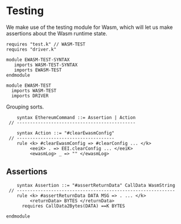 Testing
=======

We make use of the testing module for Wasm, which will let us make assertions about the Wasm runtime state.

```k
requires "test.k" // WASM-TEST
requires "driver.k"

module EWASM-TEST-SYNTAX
   imports WASM-TEST-SYNTAX
   imports EWASM-TEST
endmodule
```

```k
module EWASM-TEST
  imports WASM-TEST
  imports DRIVER
```

Grouping sorts.

```k
    syntax EthereumCommand ::= Assertion | Action
 // ---------------------------------------------
```

```k
    syntax Action ::= "#clearEwasmConfig"
 // -------------------------------------
    rule <k> #clearEwasmConfig => #clearConfig ... </k>
         <eeiK> . => EEI.clearConfig ... </eeiK>
         <ewasmLog> _ => "" </ewasmLog>
```

Assertions
----------

```k
    syntax Assertion ::= "#assertReturnData" CallData WasmString
 // ------------------------------------------------------------
    rule <k> #assertReturnData DATA MSG => . ... </k>
         <returnData> BYTES </returnData>
      requires CallData2Bytes(DATA) ==K BYTES
```

```k
endmodule
```
